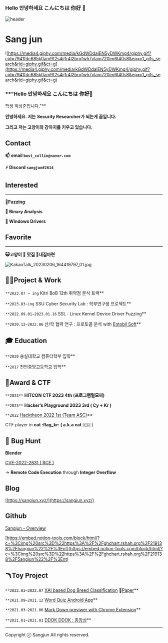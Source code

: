 ### Hello 안녕하세요 こんにちは 你好 👋
![header](https://capsule-render.vercel.app/api?type=waving&color=auto&height=300&section=header&text=welcome&fontSize=90&animation=fadeIn&fontAlignY=38&desc=Sangjun's%20Profile&descAlignY=51&descAlign=62)
# Sang jun

![https://media4.giphy.com/media/kGdWDdaIEN5yDWKmg4/giphy.gif?cid=7941fdc685k0am9f2s4jj1r4l2brqfw57vlam720im6t40s8&ep=v1_gifs_search&rid=giphy.gif&ct=g](https://media4.giphy.com/media/kGdWDdaIEN5yDWKmg4/giphy.gif?cid=7941fdc685k0am9f2s4jj1r4l2brqfw57vlam720im6t40s8&ep=v1_gifs_search&rid=giphy.gif&ct=g)

### **"Hello 안녕하세요 こんにちは 你好👋
 학생 박상준입니다."**

**안녕하세요.
저는** **Security Researcher가 되는게 꿈입니다.**

**그리고 저는 고양이와 강아지를 키우고 있습니다.**

## Contact

**📫 email `best_collin@naver.com`**

**⚡ Discord `sangjun#2614`**

## Interested

---

**🌱Fuzzing**

**🌱 Binary Analysis**

**🌱 Windows Drivers**

## Favorite

---

**😺고양이 🍰 맛집 🏡내집마련**  

![KakaoTalk_20230206_164419797_01.jpg](Sang%20jun%204daa1bbc64ce48b3b0dc223c0b6905a3/KakaoTalk_20230206_164419797_01.jpg)

## **👩‍💻Project & Work**

`**2023.07 ~ ing` Kitri BoB 12th 취약점 분석 트랙**

`**2023.03~ing` SSU Cyber Security Lab : 학부연구생 프로젝트**

`**2022.09.01~2023.01.16` SSL : Linux Kernel Device Driver Fuzzing**

`**2020.12~2022.06` 산/학 협력 연구 : 프로토콜 분석 with   [Entobil Soft](https://www.entobilsoft.com/)**

## **🎓 Education**

`**2020` 숭실대학교 컴퓨터학부 입학**

`**2017` 천안중앙고등학교 입학**

## 🧾Award & CTF

`**2023**` **HITCON CTF 2023 4th (프로그램털모찌)**

`**2023**` **Hacker’s Playground 2023 3rd ( Cy + Kr )**

`**2022` [Hacktheon 2022 1st (Team ASC)](https://www.smartcitytoday.co.kr/news/articleView.html?idxno=24207)**

CTF player in **cat :flag_kr: ( a.k.a cat** 🇰🇷 )

## 📝 Bug Hunt

**Blender**

[CVE-2022-2831 ( RCE )](https://cve.mitre.org/cgi-bin/cvename.cgi?name=CVE-2022-2831)

→ **Remote Code Execution** through **Integer Overflow**

## Blog

[https://sangjun.xyz/](https://sangjun.xyz/)

## Github

[5angjun - Overview](https://github.com/5angjun)

[https://embed.notion-tools.com/block/html/?c=%3Cimg%20src%3D%22https%3A%2F%2Fghchart.rshah.org%2F219138%2F5angjun%22%2F%3Ent](https://embed.notion-tools.com/block/html/?c=%3Cimg%20src%3D%22https%3A%2F%2Fghchart.rshah.org%2F219138%2F5angjun%22%2F%3Ent)

## 🪃**Toy Project**

`**2022.03~2022.07` [XAI based Dog Breed Classification](https://github.com/Classufy/xai-dog-breed-classification)   🧾[Paper](http://www.riss.kr/search/detail/DetailView.do?p_mat_type=1a0202e37d52c72d&control_no=084eadfa92c7c31cc85d2949c297615a&keyword=%EB%B0%95%EB%AF%BC%EA%B7%9C%20xai)**

`**2021.09~2021.12` [Word Quiz Android App](https://www.youtube.com/watch?v=67S_BsujPGk)**

`**2021.03~2021.06` [Mark Down previwer with Chrome Extension](https://chrome.google.com/webstore/detail/markdown-previewer/kjpemlmcdcemopobmeidmgaanlceingm?hl=ko)**

`**2021.01~2021.03` [DDOK DDOK  : 총장상](https://tv.kakao.com/channel/3800183/cliplink/419147965)**

---

Copyright ⓒ Sangjun All rights reserved.
